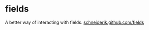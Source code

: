fields
======

A better way of interacting with fields. [schneiderik.github.com/fields](http://schneiderik.github.com/fields)
